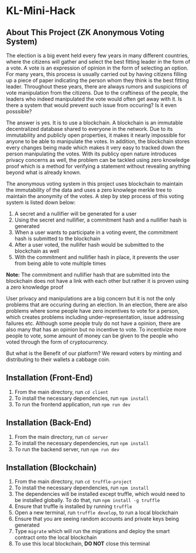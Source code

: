 # KL-Mini-Hack

## About This Project (ZK Anonymous Voting System)
The election is a big event held every few years in many different countries, where the citizens will gather and select the best fitting leader in the form of a vote. A vote is an expression of opinion in the form of selecting an option. For many years, this process is usually carried out by having citizens filling up a piece of paper indicating the person whom they think is the best fitting leader. Throughout these years, there are always rumors and suspicions of vote manipulation from the citizens. Due to the craftiness of the people, the leaders who indeed manipulated the vote would often get away with it. Is there a system that would prevent such issue from occuring? Is it even posssible? 

The answer is yes. It is to use a blockchain. A blockchain is an immutable decentralized database shared to everyone in the network. Due to its immutability and publicly open properties, it makes it nearly impossible for anyone to be able to manipulate the votes. In addition, the blockchain stores every changes being made which makes it very easy to tracked down the person manipulating the votes. With its publicy open nature introduces privacy concerns as well, the problem can be tackled using zero knowledge proof which is a method for verifying a statement without revealing anything beyond what is already known. 

The anonymous voting system in this project uses blockchain to maintain the immutability of the data and uses a zero knowlege merkle tree to maintain the anonymity of the votes. A step by step process of this voting system is listed down below:

1. A secret and a nullifier will be generated for a user
2. Using the secret and nullifier, a commitment hash and a nullifier hash is generated
3. When a user wants to participate in a voting event, the commitment hash is submitted to the blockchain
4. After a user voted, the nullifer hash would be submitted to the blockchain as well
5. With the commitment and nullifier hash in place, it prevents the user from being able to vote multiple times

**Note:** The commitment and nullifier hash that are submitted into the blockchain does not have a link with each other but rather it is proven using a zero knowledge proof

User privacy and manipulations are a big concern but it is not the only problems that are occuring during an election. In an election, there are also problems where some people have zero incentives to vote for a person, which creates problems including under-representation, issue addressing failures etc. Although some people truly do not have a opinion, there are also many that has an opinion but no incentive to vote. To incentivize more people to vote, some amount of money can be given to the people who voted through the form of cryptocurrency. 

But what is the Benefit of our platform? We reward voters by minting and distributing to their wallets a cabbage coin.

## Installation (Front-End)
1. From the main directory, run `cd client`
2. To install the necessary dependencies, run `npm install`
3. To run the frontend application, run `npm run dev`

## Installation (Back-End)
1. From the main directory, run `cd server`
2. To install the necessary dependencies, run `npm install`
3. To run the backend server, run `npm run dev`

## Installation (Blockchain)
1. From the main directory, run `cd truffle-project` 
2. To install the necessary dependencies, run `npm install`
3. The dependencies will be installed except truffle, which would need to be installed globally. To do that, run `npm install -g truffle`
4. Ensure that truffle is installed by running `truffle` 
5. Open a new terminal, run `truffle develop`, to run a local blockchain
6. Ensure that you are seeing random accounts and private keys being generated
7. Type `migrate` which will run the migrations and deploy the smart contract onto the local blockchain
8. To use this local blockchain, **DO NOT** close this terminal
